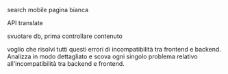 search mobile pagina bianca

API translate

svuotare db, prima controllare contenuto


voglio che risolvi tutti questi errori di incompatibilità tra frontend e backend. Analizza in modo dettagliato e scova ogni singolo problema relativo all'incompatibilità tra backend e frontend.